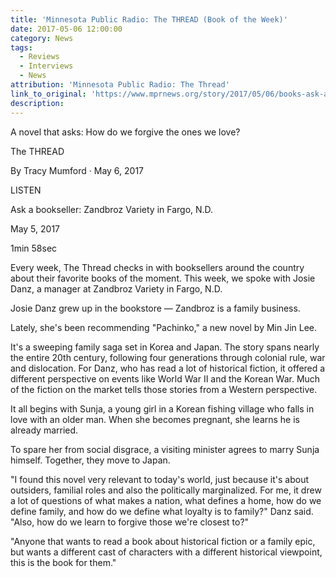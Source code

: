 ```yaml
---
title: 'Minnesota Public Radio: The THREAD (Book of the Week)'
date: 2017-05-06 12:00:00
category: News
tags:
  - Reviews
  - Interviews
  - News
attribution: 'Minnesota Public Radio: The Thread'
link_to_original: 'https://www.mprnews.org/story/2017/05/06/books-ask-a-bookseller-fargo'
description:
---
```



A novel that asks: How do we forgive the ones we love?

The THREAD

By Tracy Mumford &middot; May 6, 2017

LISTEN&nbsp;

Ask a bookseller: Zandbroz Variety in Fargo, N.D.

May 5, 2017

1min 58sec

Every week, The Thread checks in with booksellers around the country about their favorite books of the moment. This week, we spoke with Josie Danz, a manager at Zandbroz Variety in Fargo, N.D.

Josie Danz grew up in the bookstore — Zandbroz is a family business.

Lately, she's been recommending "Pachinko," a new novel by Min Jin Lee.

It's a sweeping family saga set in Korea and Japan. The story spans nearly the entire 20th century, following four generations through colonial rule, war and dislocation. For Danz, who has read a lot of historical fiction, it offered a different perspective on events like World War II and the Korean War. Much of the fiction on the market tells those stories from a Western perspective.

It all begins with Sunja, a young girl in a Korean fishing village who falls in love with an older man. When she becomes pregnant, she learns he is already married.&nbsp;

To spare her from social disgrace, a visiting minister agrees to marry Sunja himself. Together, they move to Japan.

"I found this novel very relevant to today's world, just because it's about outsiders, familial roles and also the politically marginalized. For me, it drew a lot of questions of what makes a nation, what defines a home, how do we define family, and how do we define what loyalty is to family?" Danz said. "Also, how do we learn to forgive those we're closest to?"

"Anyone that wants to read a book about historical fiction or a family epic, but wants a different cast of characters with a different historical viewpoint, this is the book for them."